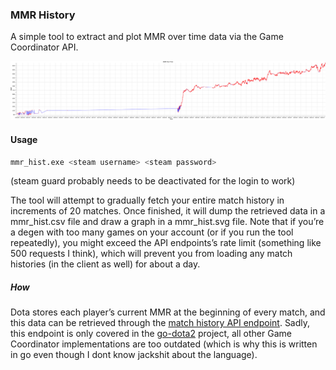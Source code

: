 ### MMR History
A simple tool to extract and plot MMR over time data via the Game Coordinator API.

![example plot](https://raw.githubusercontent.com/Lypheo/mmr_hist/e9a6fb6559806762e15b210ba80d2bb68f64f0a2/time_series.svg)

#### Usage

```sh
mmr_hist.exe <steam username> <steam password>
```
(steam guard probably needs to be deactivated for the login to work)

The tool will attempt to gradually fetch your entire match history in increments of 20 matches.
Once finished, it will dump the retrieved data in a mmr_hist.csv file and draw a graph in a mmr_hist.svg file.
Note that if you’re a degen with too many games on your account (or if you run the tool repeatedly),
you might exceed the API endpoints’s rate limit (something like 500 requests I think),
which will prevent you from loading any match histories (in the client as well) for about a day.

##### How

Dota stores each player’s current MMR at the beginning of every match,
and this data can be retrieved through the [match history API endpoint](https://github.com/paralin/go-dota2/blob/e8f172852608601dcb13ebc8aa442ced27938ad5/protocol/dota_gcmessages_client.proto#L749).
Sadly, this endpoint is only covered in the [go-dota2](https://github.com/paralin/go-dota2/) project,
all other Game Coordinator implementations are too outdated (which is why this is written in go even though I dont know jackshit about the language).
